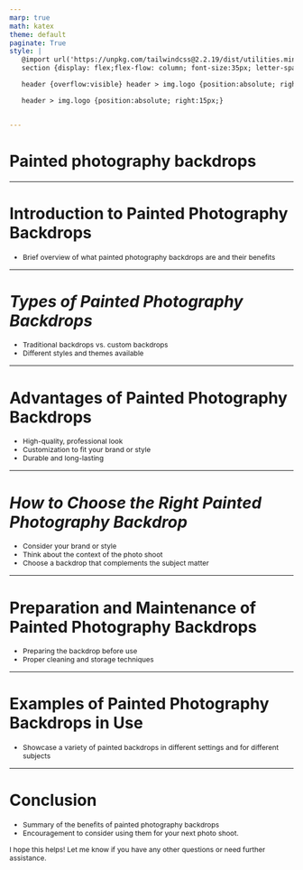 ```yaml
---
marp: true
math: katex
theme: default
paginate: True
style: |
   @import url('https://unpkg.com/tailwindcss@2.2.19/dist/utilities.min.css');
   section {display: flex;flex-flow: column; font-size:35px; letter-spacing:1.4px;}

   header {overflow:visible} header > img.logo {position:absolute; right:15px;}

   header > img.logo {position:absolute; right:15px;}


---
```

<!-- backgroundColor: white -->
<!-- _class: lead -->

 # Painted photography backdrops

---
<style scoped>p,li {font-size:0.96em}</style>

 # Introduction to Painted Photography Backdrops

- Brief overview of what painted photography backdrops are and their benefits

---
<style scoped>p,li {font-size:0.92em}</style>

 # _Types of Painted Photography Backdrops_

- Traditional backdrops vs. custom backdrops
- Different styles and themes available

---
<style scoped>p,li {font-size:0.88em}</style>

 # Advantages of Painted Photography Backdrops

- High-quality, professional look
- Customization to fit your brand or style
- Durable and long-lasting

---
<style scoped>p,li {font-size:0.88em}</style>

 # _How to Choose the Right Painted Photography Backdrop_

- Consider your brand or style
- Think about the context of the photo shoot
- Choose a backdrop that complements the subject matter

---
<style scoped>p,li {font-size:0.92em}</style>

 # Preparation and Maintenance of Painted Photography Backdrops
- Preparing the backdrop before use
- Proper cleaning and storage techniques


---
<style scoped>p,li {font-size:0.96em}</style>

 # Examples of Painted Photography Backdrops in Use

- Showcase a variety of painted backdrops in different settings and for different subjects

---
<style scoped>p,li {font-size:0.88em}</style>

 # Conclusion

- Summary of the benefits of painted photography backdrops
- Encouragement to consider using them for your next photo shoot.

I hope this helps! Let me know if you have any other questions or need further assistance.